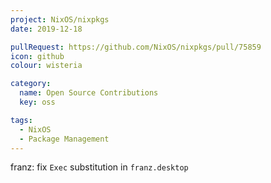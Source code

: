 ```yaml
---
project: NixOS/nixpkgs
date: 2019-12-18

pullRequest: https://github.com/NixOS/nixpkgs/pull/75859
icon: github
colour: wisteria

category:
  name: Open Source Contributions
  key: oss

tags:
  - NixOS
  - Package Management
---
```

franz: fix `Exec` substitution in `franz.desktop`
